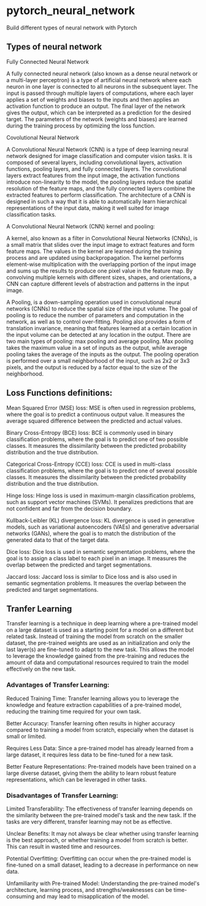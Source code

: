 # pytorch_neural_network
Build different types of neural network with Pytorch 


## Types of neural network

Fully Connected Neural Network

A fully connected neural network (also known as a dense neural network or a multi-layer perceptron) is a type of artificial neural network where each neuron in one layer is connected to all neurons in the subsequent layer. The input is passed through multiple layers of computations, where each layer applies a set of weights and biases to the inputs and then applies an activation function to produce an output. The final layer of the network gives the output, which can be interpreted as a prediction for the desired target. The parameters of the network (weights and biases) are learned during the training process by optimizing the loss function.


Covolutional Neural Network

A Convolutional Neural Network (CNN) is a type of deep learning neural network designed for image classification and computer vision tasks. It is composed of several layers, including convolutional layers, activation functions, pooling layers, and fully connected layers. The convolutional layers extract features from the input image, the activation functions introduce non-linearity to the model, the pooling layers reduce the spatial resolution of the feature maps, and the fully connected layers combine the extracted features to perform classification. The architecture of a CNN is designed in such a way that it is able to automatically learn hierarchical representations of the input data, making it well suited for image classification tasks.

A Convolutional Neural Network (CNN) kernel and pooling:

A kernel, also known as a filter in Convolutional Neural Networks (CNNs), is a small matrix that slides over the input image to extract features and form feature maps. The values in the kernel are learned during the training process and are updated using backpropagation. The kernel performs element-wise multiplication with the overlapping portion of the input image and sums up the results to produce one pixel value in the feature map. By convolving multiple kernels with different sizes, shapes, and orientations, a CNN can capture different levels of abstraction and patterns in the input image.

A Pooling, is a down-sampling operation used in convolutional neural networks (CNNs) to reduce the spatial size of the input volume. The goal of pooling is to reduce the number of parameters and computation in the network, as well as to control over-fitting. Pooling also provides a form of translation invariance, meaning that features learned at a certain location in the input volume can be detected at any location in the output. There are two main types of pooling: max pooling and average pooling. Max pooling takes the maximum value in a set of inputs as the output, while average pooling takes the average of the inputs as the output. The pooling operation is performed over a small neighborhood of the input, such as 2x2 or 3x3 pixels, and the output is reduced by a factor equal to the size of the neighborhood.

## Loss Functions definitions:

Mean Squared Error (MSE) loss: MSE is often used in regression problems, where the goal is to predict a continuous output value. It measures the average squared difference between the predicted and actual values.

Binary Cross-Entropy (BCE) loss: BCE is commonly used in binary classification problems, where the goal is to predict one of two possible classes. It measures the dissimilarity between the predicted probability distribution and the true distribution.

Categorical Cross-Entropy (CCE) loss: CCE is used in multi-class classification problems, where the goal is to predict one of several possible classes. It measures the dissimilarity between the predicted probability distribution and the true distribution.

Hinge loss: Hinge loss is used in maximum-margin classification problems, such as support vector machines (SVMs). It penalizes predictions that are not confident and far from the decision boundary.

Kullback-Leibler (KL) divergence loss: KL divergence is used in generative models, such as variational autoencoders (VAEs) and generative adversarial networks (GANs), where the goal is to match the distribution of the generated data to that of the target data.

Dice loss: Dice loss is used in semantic segmentation problems, where the goal is to assign a class label to each pixel in an image. It measures the overlap between the predicted and target segmentations.

Jaccard loss: Jaccard loss is similar to Dice loss and is also used in semantic segmentation problems. It measures the overlap between the predicted and target segmentations.


## Tranfer Learning

Transfer learning is a technique in deep learning where a pre-trained model on a large dataset is used as a starting point for a model on a different but related task. Instead of training the model from scratch on the smaller dataset, the pre-trained weights are used as an initialization and only the last layer(s) are fine-tuned to adapt to the new task. This allows the model to leverage the knowledge gained from the pre-training and reduces the amount of data and computational resources required to train the model effectively on the new task.

### Advantages of Transfer Learning:

Reduced Training Time: Transfer learning allows you to leverage the knowledge and feature extraction capabilities of a pre-trained model, reducing the training time required for your own task.

Better Accuracy: Transfer learning often results in higher accuracy compared to training a model from scratch, especially when the dataset is small or limited.

Requires Less Data: Since a pre-trained model has already learned from a large dataset, it requires less data to be fine-tuned for a new task.

Better Feature Representations: Pre-trained models have been trained on a large diverse dataset, giving them the ability to learn robust feature representations, which can be leveraged in other tasks.

### Disadvantages of Transfer Learning:

Limited Transferability: The effectiveness of transfer learning depends on the similarity between the pre-trained model's task and the new task. If the tasks are very different, transfer learning may not be as effective.

Unclear Benefits: It may not always be clear whether using transfer learning is the best approach, or whether training a model from scratch is better. This can result in wasted time and resources.

Potential Overfitting: Overfitting can occur when the pre-trained model is fine-tuned on a small dataset, leading to a decrease in performance on new data.

Unfamiliarity with Pre-trained Model: Understanding the pre-trained model's architecture, learning process, and strengths/weaknesses can be time-consuming and may lead to misapplication of the model.
